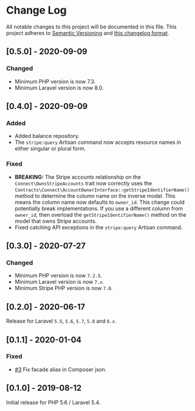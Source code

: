 # Change Log
All notable changes to this project will be documented in this file. This project adheres to
[Semantic Versioning](http://semver.org/) and [this changelog format](http://keepachangelog.com/).

## [0.5.0] - 2020-09-09

### Changed
- Minimum PHP version is now 7.3.
- Minimum Laravel version is now 8.0.

## [0.4.0] - 2020-09-09

### Added
- Added balance repository.
- The `stripe:query` Artisan command now accepts resource names in either singular or plural form.

### Fixed
- **BREAKING:** The Stripe accounts relationship on the `Connect\OwnsStripeAccounts` trait now correctly
uses the `Contracts\Connect\AccountOwnerInterface::getStripeIdentifierName()` method to determine the
column name on the inverse model. This means the column name now defaults to `owner_id`. This
change could potentially break implementations. If you use a different column from `owner_id`, then
overload the `getStripeIdentifierName()` method on the model that owns Stripe accounts.
- Fixed catching API exceptions in the `stripe:query` Artisan command.

## [0.3.0] - 2020-07-27

### Changed
- Minimum PHP version is now `7.2.5`.
- Minimum Laravel version is now `7.x`.
- Minimum Stripe PHP version is now `7.0`.

## [0.2.0] - 2020-06-17

Release for Laravel `5.5`, `5.6`, `5.7`, `5.8` and `6.x`.

## [0.1.1] - 2020-01-04

### Fixed
- [#3](git@github.com:cloudcreativity/laravel-stripe.git)
Fix facade alias in Composer json.

## [0.1.0] - 2019-08-12

Initial release for PHP 5.6 / Laravel 5.4.
